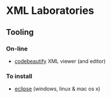 # XML Laboratories

## Tooling

### On-line

* [codebeautify](http://codebeautify.org/xmlviewer/259787) XML viewer (and editor)

### To install

* [eclipse](https://www.eclipse.org/downloads) (windows, linux & mac os x)
